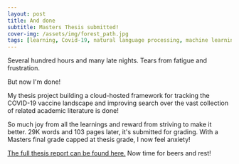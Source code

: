 ```yaml
---
layout: post
title: And done
subtitle: Masters Thesis submitted!
cover-img: /assets/img/forest_path.jpg
tags: [learning, Covid-19, natural language processing, machine learning, BERT, transformers, data engineering]
---
```

Several hundred hours and many late nights. Tears from fatigue and frustration. 

But now I'm done! 

My thesis project building a cloud-hosted framework for tracking the COVID-19 vaccine landscape and improving search over the vast collection of related academic literature is done!

So much joy from all the learnings and reward from striving to make it better. 29K words and 103 pages later, it's submitted for grading. With a Masters final grade capped at thesis grade, I now feel anxiety!

[The full thesis report can be found here.](https://corticalstack.ai/mt/) Now time for beers and rest!